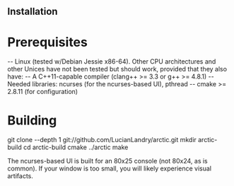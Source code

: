 ## Installation

# Prerequisites

-- Linux (tested w/Debian Jessie x86-64).  Other CPU architectures and other
   Unices have not been tested but should work, provided that they also have:
-- A C++11-capable compiler (clang++ >= 3.3 or g++ >= 4.8.1)
-- Needed libraries: ncurses (for the ncurses-based UI), pthread
-- cmake >= 2.8.11 (for configuration)

# Building

git clone --depth 1 git://github.com/LucianLandry/arctic.git
mkdir arctic-build
cd arctic-build
cmake ../arctic
make

The ncurses-based UI is built for an 80x25 console (not 80x24, as is common).  If your window is too small, you will likely experience visual artifacts.
